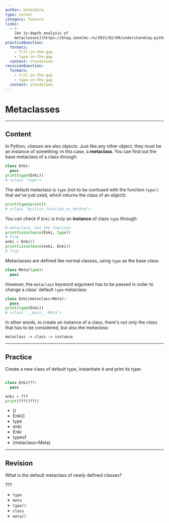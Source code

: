 ```yaml
---
author: mihaiberq
type: normal
category: feature
links:
  - >-
    [An in-depth analysis of
    metaclasses](https://blog.ionelmc.ro/2015/02/09/understanding-python-metaclasses/){website}
practiceQuestion:
  formats:
    - fill-in-the-gap
    - type-in-the-gap
  context: standalone
revisionQuestion:
  formats:
    - fill-in-the-gap
    - type-in-the-gap
  context: standalone
---
```


# Metaclasses


---

## Content

In Python, *classes* are also *objects*. Just like any other object, they must be an instance of something: in this case, a **metaclass**. You can find out the base metaclass of a class through:

```python
class Enki:
  pass
print(type(Enki))
# <class 'type'>
```

The default metaclass is `type` (not to be confused with the function `type()` that we've just used, which returns the class of an object):

```python
print(type(print))
# <class 'builtin_function_or_method'>
```

You can check if `Enki` is truly an **instance** of class `type` through:

```python
# metaclass, not the function
print(isinstance(Enki, type))
# True
enki = Enki()
print(isinstance(enki, Enki))
# True
```

Metaclasses are defined like normal classes, using `type` as the base class:

```python
class Meta(type):
  pass
```

However, the `metaclass` keyword argument has to be passed in order to change a class' default `type` metaclass:

```python
class Enki(metaclass=Meta):
  pass
print(type(Enki))
# <class '__main__.Meta'>
```

In other words, to create an instance of a class, there's not only the *class* that has to be considered, but also the *metaclass*:

```plain-text
metaclass -> class -> instance
```


---

## Practice

Create a new class of default type, instantiate it and print its type:

```python

class Enki???:
  pass

enki = ???
print(???(???))

```

- ()
- Enki()
- type
- enki
- Enki
- typeof
- (metaclass=Meta)


---

## Revision

What is the default metaclass of newly defined classes?

???

- `type`
- `meta`
- `type()`
- `class`
- `meta()`
 
